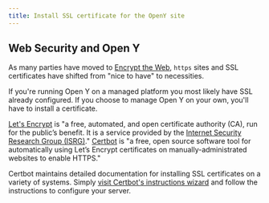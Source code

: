 ```yaml
---
title: Install SSL certificate for the OpenY site
---
```


## Web Security and Open Y

As many parties have moved to [Encrypt the Web](https://www.eff.org/encrypt-the-web), `https` sites and SSL certificates have shifted from "nice to have" to necessities.

If you're running Open Y on a managed platform you most likely have SSL already configured. If you choose to manage Open Y on your own, you'll have to install a certificate.

[Let's Encrypt](https://letsencrypt.org/) is "a free, automated, and open certificate authority (CA), run for the public’s benefit. It is a service provided by the [Internet Security Research Group (ISRG)](https://www.abetterinternet.org/)." [Certbot](https://certbot.eff.org/) is "a free, open source software tool for automatically using Let’s Encrypt certificates on manually-administrated websites to enable HTTPS."

Certbot maintains detailed documentation for installing SSL certificates on a variety of systems. Simply [visit Certbot's instructions wizard](https://certbot.eff.org/instructions) and follow the instructions to configure your server.
